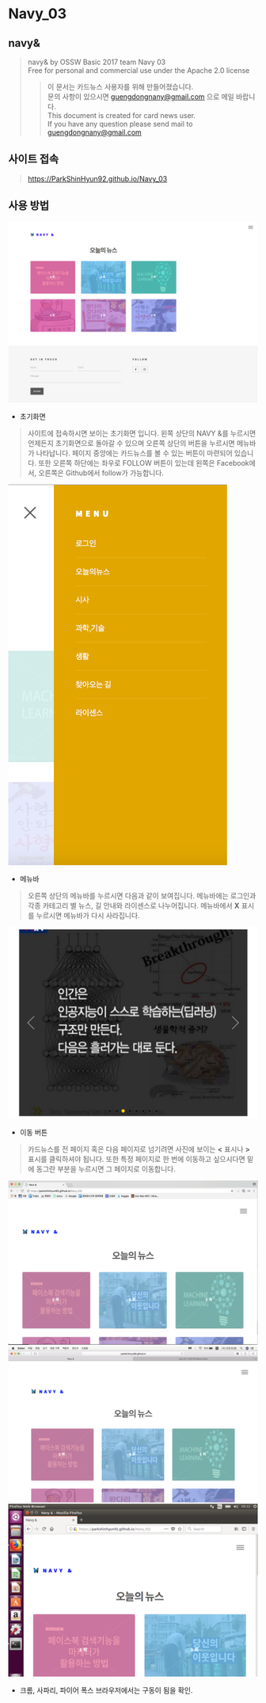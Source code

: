 # Navy_03

## navy&

> navy& by OSSW Basic 2017 team Navy 03 <br/>
> Free for personal and commercial use under the Apache 2.0 license
>> 이 문서는 카드뉴스 사용자를 위해 만들어졌습니다. <br/>
>> 문의 사항이 있으시면 guengdongnany@gmail.com 으로 메일 바랍니다. <br/>
>> This document is created for card news user. <br/>
>> If you have any question please send mail to guengdongnany@gmail.com

## 사이트 접속
> https://ParkShinHyun92.github.io/Navy_03


## 사용 방법
![Alt text](images/init.jpg)
- 초기화면
> 사이트에 접속하시면 보이는 초기화면 입니다. 왼쪽 상단의 NAVY &를 누르시면 언제든지 초기화면으로 돌아갈 수 있으며 오른쪽 상단의 버튼을 누르시면 메뉴바가 나타납니다. 페이지 중앙에는 카드뉴스를 볼 수 있는 버튼이 마련되어 있습니다. 또한 오른쪽 하단에는 좌우로 FOLLOW 버튼이 있는데 왼쪽은 Facebook에서, 오른쪽은 Github에서 follow가 가능합니다.

![Alt text](images/menubar.jpg)
- 메뉴바
> 오른쪽 상단의 메뉴바를 누르시면 다음과 같이 보여집니다. 메뉴바에는 로그인과 각종 카테고리 별 뉴스, 길 안내와 라이센스로 나누어집니다. 메뉴바에서 **X** 표시를 누르시면 메뉴바가 다시 사라집니다.

![Alt text](images/button.jpg)
- 이동 버튼
> 카드뉴스를 전 페이지 혹은 다음 페이지로 넘기려면 사진에 보이는 **<** 표시나 **>** 표시를 클릭하셔야 됩니다. 또한 특정 페이지로 한 번에 이동하고 싶으시다면 밑에 동그란 부분을 누르시면 그 페이지로 이동합니다.

![Alt text](images/Chrome.jpg)
![Alt text](images/Safari.jpg)
![Alt text](images/FireFox.jpg)
- 크롬, 사파리, 파이어 폭스 브라우저에서는 구동이 됨을 확인.

